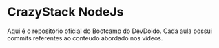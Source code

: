 # CrazyStack NodeJs
Aqui é o repositório oficial do Bootcamp do DevDoido. Cada aula possui commits referentes ao conteudo abordado nos vídeos.
